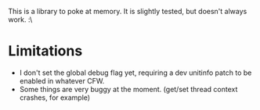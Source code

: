 This is a library to poke at memory. It is slightly tested, but doesn't always work. :\
# Limitations
* I don't set the global debug flag yet, requiring a dev unitinfo patch to be enabled in whatever CFW.
* Some things are very buggy at the moment. (get/set thread context crashes, for example)
